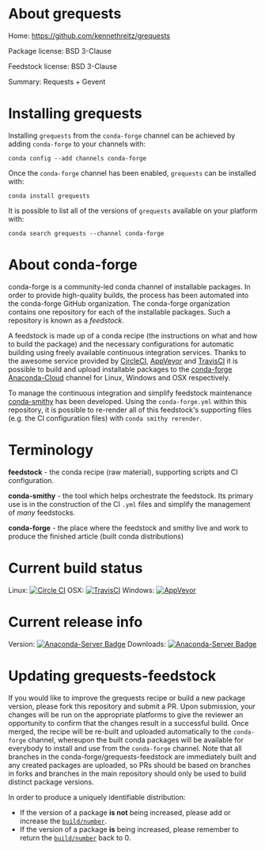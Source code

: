 About grequests
===============

Home: https://github.com/kennethreitz/grequests

Package license: BSD 3-Clause

Feedstock license: BSD 3-Clause

Summary: Requests + Gevent



Installing grequests
====================

Installing `grequests` from the `conda-forge` channel can be achieved by adding `conda-forge` to your channels with:

```
conda config --add channels conda-forge
```

Once the `conda-forge` channel has been enabled, `grequests` can be installed with:

```
conda install grequests
```

It is possible to list all of the versions of `grequests` available on your platform with:

```
conda search grequests --channel conda-forge
```



About conda-forge
=================

conda-forge is a community-led conda channel of installable packages.
In order to provide high-quality builds, the process has been automated into the
conda-forge GitHub organization. The conda-forge organization contains one repository
for each of the installable packages. Such a repository is known as a *feedstock*.

A feedstock is made up of a conda recipe (the instructions on what and how to build
the package) and the necessary configurations for automatic building using freely
available continuous integration services. Thanks to the awesome service provided by
[CircleCI](https://circleci.com/), [AppVeyor](http://www.appveyor.com/)
and [TravisCI](https://travis-ci.org/) it is possible to build and upload installable
packages to the [conda-forge](https://anaconda.org/conda-forge)
[Anaconda-Cloud](http://docs.anaconda.org/) channel for Linux, Windows and OSX respectively.

To manage the continuous integration and simplify feedstock maintenance
[conda-smithy](http://github.com/conda-forge/conda-smithy) has been developed.
Using the ``conda-forge.yml`` within this repository, it is possible to re-render all of
this feedstock's supporting files (e.g. the CI configuration files) with ``conda smithy rerender``.


Terminology
===========

**feedstock** - the conda recipe (raw material), supporting scripts and CI configuration.

**conda-smithy** - the tool which helps orchestrate the feedstock.
                   Its primary use is in the construction of the CI ``.yml`` files
                   and simplify the management of *many* feedstocks.

**conda-forge** - the place where the feedstock and smithy live and work to
                  produce the finished article (built conda distributions)

Current build status
====================

Linux: [![Circle CI](https://circleci.com/gh/conda-forge/grequests-feedstock.svg?style=shield)](https://circleci.com/gh/conda-forge/grequests-feedstock)
OSX: [![TravisCI](https://travis-ci.org/conda-forge/grequests-feedstock.svg?branch=master)](https://travis-ci.org/conda-forge/grequests-feedstock)
Windows: [![AppVeyor](https://ci.appveyor.com/api/projects/status/github/conda-forge/grequests-feedstock?svg=True)](https://ci.appveyor.com/project/conda-forge/grequests-feedstock/branch/master)

Current release info
====================
Version: [![Anaconda-Server Badge](https://anaconda.org/conda-forge/grequests/badges/version.svg)](https://anaconda.org/conda-forge/grequests)
Downloads: [![Anaconda-Server Badge](https://anaconda.org/conda-forge/grequests/badges/downloads.svg)](https://anaconda.org/conda-forge/grequests)


Updating grequests-feedstock
============================

If you would like to improve the grequests recipe or build a new
package version, please fork this repository and submit a PR. Upon submission,
your changes will be run on the appropriate platforms to give the reviewer an
opportunity to confirm that the changes result in a successful build. Once
merged, the recipe will be re-built and uploaded automatically to the
`conda-forge` channel, whereupon the built conda packages will be available for
everybody to install and use from the `conda-forge` channel.
Note that all branches in the conda-forge/grequests-feedstock are
immediately built and any created packages are uploaded, so PRs should be based
on branches in forks and branches in the main repository should only be used to
build distinct package versions.

In order to produce a uniquely identifiable distribution:
 * If the version of a package **is not** being increased, please add or increase
   the [``build/number``](http://conda.pydata.org/docs/building/meta-yaml.html#build-number-and-string).
 * If the version of a package **is** being increased, please remember to return
   the [``build/number``](http://conda.pydata.org/docs/building/meta-yaml.html#build-number-and-string)
   back to 0.
